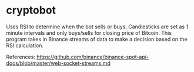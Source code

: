 # cryptobot

Uses RSI to determine when the bot sells or buys. Candlesticks are set as 1 minute intervals and only buys/sells for closing price of Bitcoin. This program takes in Binance streams of data to make a decision based on the RSI calculation. 


References: 
https://github.com/binance/binance-spot-api-docs/blob/master/web-socket-streams.md
